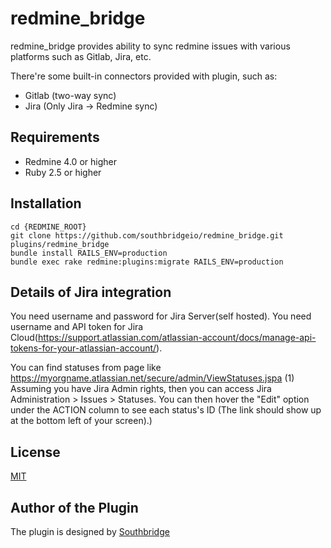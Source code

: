 # redmine_bridge

redmine_bridge provides ability to sync redmine issues with various platforms such as Gitlab, Jira, etc.

There're some built-in connectors provided with plugin, such as:

- Gitlab (two-way sync)
- Jira (Only Jira -> Redmine sync)

## Requirements

- Redmine 4.0 or higher
- Ruby 2.5 or higher

## Installation

```
cd {REDMINE_ROOT}
git clone https://github.com/southbridgeio/redmine_bridge.git plugins/redmine_bridge
bundle install RAILS_ENV=production
bundle exec rake redmine:plugins:migrate RAILS_ENV=production
```

## Details of Jira integration

You need username and password for Jira Server(self hosted). You need username and API token for Jira Cloud(https://support.atlassian.com/atlassian-account/docs/manage-api-tokens-for-your-atlassian-account/).

You can find statuses from page  like https://myorgname.atlassian.net/secure/admin/ViewStatuses.jspa
(1) Assuming you have Jira Admin rights, then you can access Jira Administration > Issues > Statuses. You can then hover the "Edit" option under the ACTION column to see each status's ID (The link should show up at the bottom left of your screen).)

## License

[MIT](https://github.com/southbridgeio/redmine_bridge/blob/master/LICENSE)

## Author of the Plugin

The plugin is designed by [Southbridge](https://southbridge.io)
